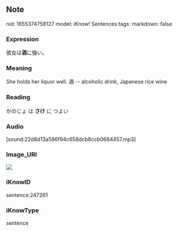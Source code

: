 ## Note
nid: 1655374758127
model: iKnow! Sentences
tags: 
markdown: false

### Expression
彼女は<b>酒</b>に強い。

### Meaning
She holds her liquor well.
酒 -- alcoholic drink, Japanese rice wine

### Reading
かのじょ は <b>さけ</b> に つよい

### Audio
[sound:22d8d13a586f94c658dcb8ccb0684457.mp3]

### Image_URI
<img src="652e147078e123523235a7d08096a366.jpg">

### iKnowID
sentence:247261

### iKnowType
sentence
